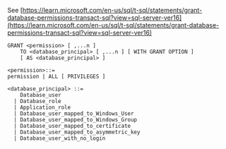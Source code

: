 See [https://learn.microsoft.com/en-us/sql/t-sql/statements/grant-database-permissions-transact-sql?view=sql-server-ver16](https://learn.microsoft.com/en-us/sql/t-sql/statements/grant-database-permissions-transact-sql?view=sql-server-ver16)
```
GRANT <permission> [ ,...n ]
    TO <database_principal> [ ,...n ] [ WITH GRANT OPTION ]
    [ AS <database_principal> ]

<permission>::=
permission | ALL [ PRIVILEGES ]

<database_principal> ::=
    Database_user
  | Database_role
  | Application_role
  | Database_user_mapped_to_Windows_User
  | Database_user_mapped_to_Windows_Group
  | Database_user_mapped_to_certificate
  | Database_user_mapped_to_asymmetric_key
  | Database_user_with_no_login
```
